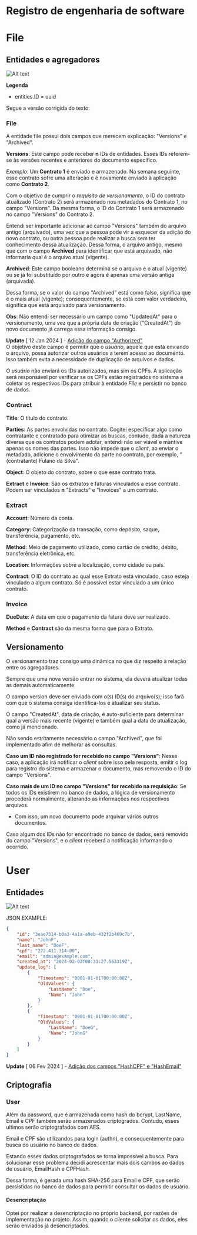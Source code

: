 # Registro de engenharia de software

# File 

## Entidades e agregadores

![Alt text](<./img/file-aggregates.png>)

**Legenda**

- entities.ID = uuid

Segue a versão corrigida do texto:

### File

A entidade file possui dois campos que merecem explicação: "Versions" e "Archived".

**Versions**: Este campo pode receber **n** IDs de entidades. Esses IDs referem-se às versões recentes e anteriores do documento específico.

*Exemplo*: Um **Contrato 1** é enviado e armazenado. Na semana seguinte, esse contrato sofre uma alteração e é novamente enviado à aplicação como **Contrato 2**.

Com o objetivo de cumprir o *requisito de versionamento*, o ID do contrato atualizado (Contrato 2) será armazenado nos metadados do Contrato 1, no campo "Versions". Da mesma forma, o ID do Contrato 1 será armazenado no campo "Versions" do Contrato 2.

Entendi ser importante adicionar ao campo "Versions" também do arquivo antigo (arquivado), uma vez que a pessoa pode vir a esquecer da adição do novo contrato, ou outra pessoa pode realizar a busca sem ter conhecimento dessa atualização. Dessa forma, o arquivo antigo, mesmo que com o campo **Archived** para identificar que está arquivado, não informaria qual é o arquivo atual (vigente).

**Archived**: Este campo booleano determina se o arquivo é o atual (vigente) ou se já foi substituído por outro e agora é apenas uma versão antiga (arquivada).

Dessa forma, se o valor do campo "Archived" está como falso, significa que é o mais atual (vigente); consequentemente, se está com valor verdadeiro, significa que está arquivado para versionamento.

**Obs**: Não entendi ser necessário um campo como "UpdatedAt" para o versionamento, uma vez que a própria data de criação ("CreatedAt") do novo documento já carrega essa informação consigo.

**Update** [ 12 Jan 2024 ] - <u>Adição do campo "Authorized"</u> <br>
O objetivo deste campo é permitir que o *usuário*, aquele que está enviando o arquivo, possa autorizar outros usuários a terem acesso ao documento. <br>
Isso também evita a necessidade de duplicação de arquivos e dados.

O *usuário* não enviará os IDs autorizados, mas sim os CPFs. A aplicação será responsável por verificar se os CPFs estão registrados no sistema e coletar os respectivos IDs para atribuir à entidade *File* e persistir no banco de dados.

### Contract

**Title**: O título do contrato.

**Parties**: As partes envolvidas no contrato. Cogitei especificar algo como contratante e contratado para otimizar as buscas, contudo, dada a natureza diversa que os contratos podem adotar, entendi não ser viável e mantive apenas os nomes das partes. Isso não impede que o *client*, ao enviar o metadado, adicione o envolvimento da parte no contrato, por exemplo, "(contratante) Fulano da Silva".

**Object**: O objeto do contrato, sobre o que esse contrato trata.

**Extract** e **Invoice**: São os extratos e faturas vinculados a esse contrato. Podem ser vinculados **n** "Extracts" e "Invoices" a um contrato.

### Extract

**Account**: Número da conta.

**Category**: Categorização da transação, como depósito, saque, transferência, pagamento, etc.

**Method**: Meio de pagamento utilizado, como cartão de crédito, débito, transferência eletrônica, etc.

**Location**: Informações sobre a localização, como cidade ou país.

**Contract**: O ID do contrato ao qual esse Extrato está vinculado, caso esteja vinculado a algum contrato. Só é possível estar vinculado a um único contrato.

### Invoice

**DueDate**: A data em que o pagamento da fatura deve ser realizado.

**Method** e **Contract** são da mesma forma que para o Extrato.

## Versionamento

O versionamento traz consigo uma dinâmica no que diz respeito à relação entre os agregadores.

Sempre que uma nova versão entrar no sistema, ela deverá atualizar todas as demais automaticamente.

O campo version deve ser enviado com o(s) ID(s) do arquivo(s); isso fará com que o sistema consiga identificá-los e atualizar seu status.

O campo "CreatedAt", data de criação, é auto-suficiente para determinar qual a versão mais recente (vigente) e também qual a data de atualização, como já mencionado.

Não sendo estritamente necessário o campo "Archived", que foi implementado afim de melhorar as consultas.

**Caso um ID não registrado for recebido no campo "Versions"**: Nesse caso, a aplicação irá notificar o *client* sobre isso pela resposta, emitir o log para registro do sistema e armazenar o documento, mas removendo o ID do campo "Versions".

**Caso mais de um ID no campo "Versions" for recebido na requisição**: Se todos os IDs existirem no banco de dados, a lógica de versionamento procederá normalmente, alterando as informações nos respectivos arquivos.

- Com isso, um novo documento pode arquivar vários outros documentos.

Caso algum dos IDs não for encontrado no banco de dados, será removido do campo "Versions", e o *client* receberá a notificação informando o ocorrido.


# User 

## Entidades

![Alt text](./img/user-entity.png)

JSON EXAMPLE:

```json
{
    "id": "3eae7314-b0a3-4a1a-a9eb-432f2b469c7b",
    "name": "JohnF",
    "last_name": "DoeF",
    "cpf": "222.411.314-00",
    "email": "admin@example.com",
    "created_at": "2024-02-03T00:31:27.563319Z",
    "update_log": [
        {
            "Timestamp": "0001-01-01T00:00:00Z",
            "OldValues": {
                "LastName": "Doe",
                "Name": "John"
            }
        },
        {
            "Timestamp": "0001-01-01T00:00:00Z",
            "OldValues": {
                "LastName": "DoeG",
                "Name": "JohnG"
            }
        }
    ]
}
```

**Update** [ 06 Fev 2024 ] - <u>Adição dos campos "HashCPF" e "HashEmail"</u> <br>



## Criptografia

### User

Além da password, que é armazenada como hash do bcrypt, LastName, Email e CPF também serão armazenados criptogrados. Contudo, esses ultimos serão criptografados com AES. 

Email e CPF são utilizandos para login (authn), e consequentemente para busca do usuário no banco de dados. 

Estando esses dados criptografados se torna impossível a busca. Para solucionar esse problema decidi acrescentar mais dois cambos ao dados de usuário, EmailHash e CPFHash. 

Dessa forma, é gerada uma hash SHA-256 para Email e CPF, que serão persistidas no banco de dados para permitir consultar os dados de usuário. 

#### Desencriptação

Optei por realizar a desencriptação no próprio backend, por razões de implementação no projeto. Assim, quando o cliente solicitar os dados, eles serão enviados já desencriptados.